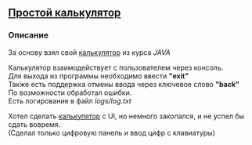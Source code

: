 ## [Простой калькулятор](https://github.com/kolobok999/GBCalculator/tree/master/src/main/java/simpleCalculator)

### Описание

За основу взял свой [калькулятор](https://github.com/kolobok999/Java_GB/blob/master/src/Homeworks/Homework_1/Task3.java) из курса *JAVA*

Калькулятор взаимодействует с пользователем через консоль.\
Для выхода из программы необходимо ввести **"exit"**\
Также есть поддержка отмены ввода через ключевое слово **"back"**\
По возможности обработал ошибки.\
Есть логирование в файл *logs/log.txt*

Хотел сделать [калькулятор](https://github.com/kolobok999/GBCalculator/tree/master/src/main/java/calculator) с UI, но немного закопался, и не успел бы сдать вовремя.\
(Сделал только цифровую панель и ввод цифр с клавиатуры)